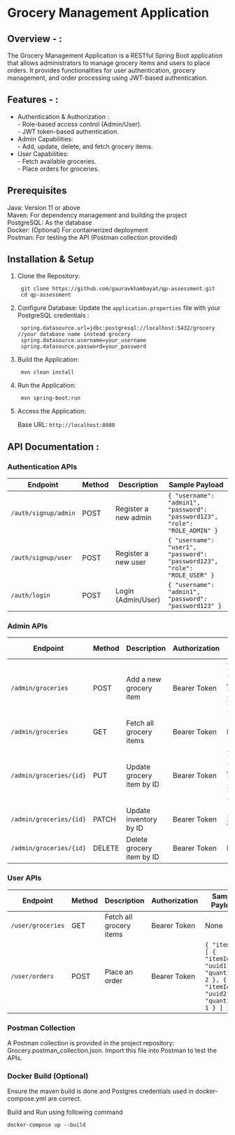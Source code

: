 # Grocery Management Application
## Overview - : 
The Grocery Management Application is a RESTful Spring Boot application that allows administrators to manage grocery items and users to place orders. It provides functionalities for user authentication, grocery management, and order processing using JWT-based authentication.

## Features - :

  - Authentication & Authorization : \
        - Role-based access control (Admin/User). \
        - JWT token-based authentication. 
  - Admin Capabilities: \
        - Add, update, delete, and fetch grocery items.
  - User Capabilities: \
        - Fetch available groceries. \
        - Place orders for groceries. 

    
## Prerequisites
 Java: Version 11 or above \
 Maven: For dependency management and building the project \
 PostgreSQL: As the database \
 Docker: (Optional) For containerized deployment \
 Postman: For testing the API (Postman collection provided)


## Installation & Setup
1. Clone the Repository:

        git clone https://github.com/gauravkhambayat/qp-assessment.git 
        cd qp-assessment

2. Configure Database: Update the `application.properties` file with your PostgreSQL credentials :

        spring.datasource.url=jdbc:postgresql://localhost:5432/grocery //your database name instead grocery
        spring.datasource.username=your_username
        spring.datasource.password=your_password

3. Build the Application:
   
        mvn clean install

4. Run the Application:

        mvn spring-boot:run

4. Access the Application:

   Base URL: `http://localhost:8080`

   
## API Documentation : 

### Authentication APIs

| Endpoint | Method | Description | Sample Payload |
| --- | --- | --- | --- |
| `/auth/signup/admin` | POST | Register a new admin | `{ "username": "admin1", "password": "password123", "role": "ROLE_ADMIN" }` |
| `/auth/signup/user` | POST | Register a new user | `{ "username": "user1", "password": "password123", "role": "ROLE_USER" }` |
| `/auth/login` | POST | Login (Admin/User) | `{ "username": "admin1", "password": "password123" }` |


### Admin  APIs

| Endpoint | Method | Description | Authorization | Sample Payload |
| --- | --- | --- | --- | --- | 
| `/admin/groceries` | POST | Add a new grocery item | Bearer Token | `{ "name": "Mango", "price": 400.00, "inventory": 15, "description": "fruits" }` |
| `/admin/groceries` | GET | Fetch all grocery items | Bearer Token | None |
| `/admin/groceries/{id}` | PUT | Update grocery item by ID | Bearer Token | `{ "name": "Mango", "price": 400.00, "inventory": 15, "description": "fruits" }` |
| `/admin/groceries/{id}` | PATCH | Update inventory by ID | Bearer Token | `{ "inventory": 25 }` |
| `/admin/groceries/{id}` | DELETE | Delete grocery item by ID | Bearer Token | None |


### User  APIs

| Endpoint | Method | Description | Authorization | Sample Payload |
| --- | --- | --- | --- | --- | 
| `/user/groceries` | GET | Fetch all grocery items | Bearer Token | None |
| `/user/orders` | POST | Place an order | Bearer Token | `{ "items": [ { "itemId": "uuid1", "quantity": 2 }, { "itemId": "uuid2", "quantity": 1 } ] }` |


### Postman Collection
A Postman collection is provided in the project repository: Grocery.postman_collection.json. Import this file into Postman to test the APIs.

### Docker Build (Optional)
Ensure the maven build is done and Postgres credentials used in docker-compose.yml are correct.

Build and Run using following command

`docker-compose up --build`


